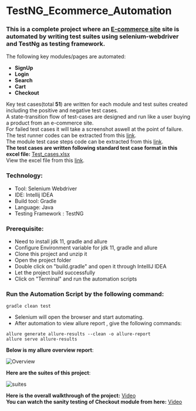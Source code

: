 # TestNG_Ecommerce_Automation
### This is a complete project where an [E-commerce site](http://automationpractice.com/) site is automated by writing test suites using selenium-webdriver and TestNg as testing framework.
The following key modules/pages are automated:
- **SignUp** 
- **Login**
- **Search**
- **Cart**
- **Checkout**</br>

Key test cases(total **51**) are written for each module and test suites created including the positive and negative test cases.</br>A state-transition flow of test-cases are designed and run like a user buying a product from an e-commerce site.</br>
For failed test cases it will take a screenshot aswell at the point of failure.
</br>The test runner codes can be extracted from this [link](https://github.com/NibrazKhan/TestNG_Ecommerce_Automation/tree/main/src/test/java/TestRunner).</br>
The module test case steps code can be extracted from this [link](https://github.com/NibrazKhan/TestNG_Ecommerce_Automation/tree/main/src/test/java/TestRunner).</br>
**The test cases are written following standard test case format in this excel file:**
[Test_cases.xlsx](https://github.com/NibrazKhan/TestNG_Ecommerce_Automation/files/9394338/Test_cases.xlsx) </br>
View the excel file from this [link](https://docs.google.com/spreadsheets/d/1uAqOdIspQ-dDN8d99kBDqDSwsI-ATvWx/edit?usp=sharing&ouid=103007158823477190559&rtpof=true&sd=true).

### Technology: </br>
- Tool: Selenium Webdriver
- IDE: Intellij IDEA
- Build tool: Gradle
- Language: Java
- Testing Framework : TestNG

### Prerequisite: </br>
- Need to install jdk 11, gradle and allure
- Configure Environment variable for jdk 11, gradle and allure
- Clone this project and unzip it
- Open the project folder
- Double click on "build.gradle" and open it through IntellIJ IDEA
- Let the project build successfully
- Click on "Terminal" and run the automation scripts

### Run the Automation Script by the following command:
 ```
 gradle clean test 
 ```
- Selenium will open the browser and start automating.
- After automation to view allure report , give the following commands:
 ```
allure generate allure-results --clean -o allure-report
allure serve allure-results
 ```

**Below is my allure overview report**:

![Overview](https://user-images.githubusercontent.com/55280106/185918375-8ac0df03-ee09-4215-a6df-ecdbcf9fd5cd.png)

**Here are the suites of this project**:

![suites](https://user-images.githubusercontent.com/55280106/185918539-c40ea3e9-dd3f-4e56-b223-adcf80fcbf25.png)

**Here is the overall walkthrough of the project:** [Video](https://drive.google.com/file/d/1fx4bMzsdBhugkUjqPKAI1z9UCwFo8W_-/view?usp=sharing)</br>
**You can watch the sanity testing of Checkout module from here:** [Video](https://drive.google.com/file/d/1nsk8-EKik-BnvjvH4mSwOwV7COD7dsas/view?usp=sharing)


 
